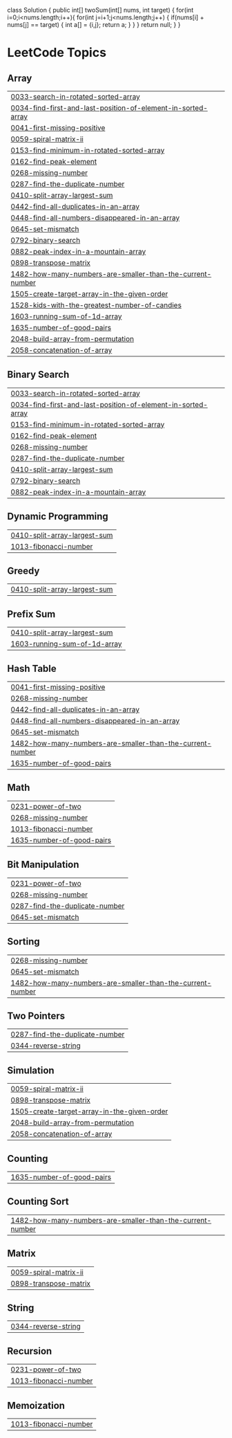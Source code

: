 class Solution {
    public int[] twoSum(int[] nums, int target) 
    {
        for(int i=0;i<nums.length;i++){
            for(int j=i+1;j<nums.length;j++)
            {
                if(nums[i] + nums[j] == target)
                {
                    int a[] = {i,j};
                    return a;
                }
            }
        }
        return null;
    }
}

<!---LeetCode Topics Start-->
# LeetCode Topics
## Array
|  |
| ------- |
| [0033-search-in-rotated-sorted-array](https://github.com/Animesh6371/LeetCode/tree/master/0033-search-in-rotated-sorted-array) |
| [0034-find-first-and-last-position-of-element-in-sorted-array](https://github.com/Animesh6371/LeetCode/tree/master/0034-find-first-and-last-position-of-element-in-sorted-array) |
| [0041-first-missing-positive](https://github.com/Animesh6371/LeetCode/tree/master/0041-first-missing-positive) |
| [0059-spiral-matrix-ii](https://github.com/Animesh6371/LeetCode/tree/master/0059-spiral-matrix-ii) |
| [0153-find-minimum-in-rotated-sorted-array](https://github.com/Animesh6371/LeetCode/tree/master/0153-find-minimum-in-rotated-sorted-array) |
| [0162-find-peak-element](https://github.com/Animesh6371/LeetCode/tree/master/0162-find-peak-element) |
| [0268-missing-number](https://github.com/Animesh6371/LeetCode/tree/master/0268-missing-number) |
| [0287-find-the-duplicate-number](https://github.com/Animesh6371/LeetCode/tree/master/0287-find-the-duplicate-number) |
| [0410-split-array-largest-sum](https://github.com/Animesh6371/LeetCode/tree/master/0410-split-array-largest-sum) |
| [0442-find-all-duplicates-in-an-array](https://github.com/Animesh6371/LeetCode/tree/master/0442-find-all-duplicates-in-an-array) |
| [0448-find-all-numbers-disappeared-in-an-array](https://github.com/Animesh6371/LeetCode/tree/master/0448-find-all-numbers-disappeared-in-an-array) |
| [0645-set-mismatch](https://github.com/Animesh6371/LeetCode/tree/master/0645-set-mismatch) |
| [0792-binary-search](https://github.com/Animesh6371/LeetCode/tree/master/0792-binary-search) |
| [0882-peak-index-in-a-mountain-array](https://github.com/Animesh6371/LeetCode/tree/master/0882-peak-index-in-a-mountain-array) |
| [0898-transpose-matrix](https://github.com/Animesh6371/LeetCode/tree/master/0898-transpose-matrix) |
| [1482-how-many-numbers-are-smaller-than-the-current-number](https://github.com/Animesh6371/LeetCode/tree/master/1482-how-many-numbers-are-smaller-than-the-current-number) |
| [1505-create-target-array-in-the-given-order](https://github.com/Animesh6371/LeetCode/tree/master/1505-create-target-array-in-the-given-order) |
| [1528-kids-with-the-greatest-number-of-candies](https://github.com/Animesh6371/LeetCode/tree/master/1528-kids-with-the-greatest-number-of-candies) |
| [1603-running-sum-of-1d-array](https://github.com/Animesh6371/LeetCode/tree/master/1603-running-sum-of-1d-array) |
| [1635-number-of-good-pairs](https://github.com/Animesh6371/LeetCode/tree/master/1635-number-of-good-pairs) |
| [2048-build-array-from-permutation](https://github.com/Animesh6371/LeetCode/tree/master/2048-build-array-from-permutation) |
| [2058-concatenation-of-array](https://github.com/Animesh6371/LeetCode/tree/master/2058-concatenation-of-array) |
## Binary Search
|  |
| ------- |
| [0033-search-in-rotated-sorted-array](https://github.com/Animesh6371/LeetCode/tree/master/0033-search-in-rotated-sorted-array) |
| [0034-find-first-and-last-position-of-element-in-sorted-array](https://github.com/Animesh6371/LeetCode/tree/master/0034-find-first-and-last-position-of-element-in-sorted-array) |
| [0153-find-minimum-in-rotated-sorted-array](https://github.com/Animesh6371/LeetCode/tree/master/0153-find-minimum-in-rotated-sorted-array) |
| [0162-find-peak-element](https://github.com/Animesh6371/LeetCode/tree/master/0162-find-peak-element) |
| [0268-missing-number](https://github.com/Animesh6371/LeetCode/tree/master/0268-missing-number) |
| [0287-find-the-duplicate-number](https://github.com/Animesh6371/LeetCode/tree/master/0287-find-the-duplicate-number) |
| [0410-split-array-largest-sum](https://github.com/Animesh6371/LeetCode/tree/master/0410-split-array-largest-sum) |
| [0792-binary-search](https://github.com/Animesh6371/LeetCode/tree/master/0792-binary-search) |
| [0882-peak-index-in-a-mountain-array](https://github.com/Animesh6371/LeetCode/tree/master/0882-peak-index-in-a-mountain-array) |
## Dynamic Programming
|  |
| ------- |
| [0410-split-array-largest-sum](https://github.com/Animesh6371/LeetCode/tree/master/0410-split-array-largest-sum) |
| [1013-fibonacci-number](https://github.com/Animesh6371/LeetCode/tree/master/1013-fibonacci-number) |
## Greedy
|  |
| ------- |
| [0410-split-array-largest-sum](https://github.com/Animesh6371/LeetCode/tree/master/0410-split-array-largest-sum) |
## Prefix Sum
|  |
| ------- |
| [0410-split-array-largest-sum](https://github.com/Animesh6371/LeetCode/tree/master/0410-split-array-largest-sum) |
| [1603-running-sum-of-1d-array](https://github.com/Animesh6371/LeetCode/tree/master/1603-running-sum-of-1d-array) |
## Hash Table
|  |
| ------- |
| [0041-first-missing-positive](https://github.com/Animesh6371/LeetCode/tree/master/0041-first-missing-positive) |
| [0268-missing-number](https://github.com/Animesh6371/LeetCode/tree/master/0268-missing-number) |
| [0442-find-all-duplicates-in-an-array](https://github.com/Animesh6371/LeetCode/tree/master/0442-find-all-duplicates-in-an-array) |
| [0448-find-all-numbers-disappeared-in-an-array](https://github.com/Animesh6371/LeetCode/tree/master/0448-find-all-numbers-disappeared-in-an-array) |
| [0645-set-mismatch](https://github.com/Animesh6371/LeetCode/tree/master/0645-set-mismatch) |
| [1482-how-many-numbers-are-smaller-than-the-current-number](https://github.com/Animesh6371/LeetCode/tree/master/1482-how-many-numbers-are-smaller-than-the-current-number) |
| [1635-number-of-good-pairs](https://github.com/Animesh6371/LeetCode/tree/master/1635-number-of-good-pairs) |
## Math
|  |
| ------- |
| [0231-power-of-two](https://github.com/Animesh6371/LeetCode/tree/master/0231-power-of-two) |
| [0268-missing-number](https://github.com/Animesh6371/LeetCode/tree/master/0268-missing-number) |
| [1013-fibonacci-number](https://github.com/Animesh6371/LeetCode/tree/master/1013-fibonacci-number) |
| [1635-number-of-good-pairs](https://github.com/Animesh6371/LeetCode/tree/master/1635-number-of-good-pairs) |
## Bit Manipulation
|  |
| ------- |
| [0231-power-of-two](https://github.com/Animesh6371/LeetCode/tree/master/0231-power-of-two) |
| [0268-missing-number](https://github.com/Animesh6371/LeetCode/tree/master/0268-missing-number) |
| [0287-find-the-duplicate-number](https://github.com/Animesh6371/LeetCode/tree/master/0287-find-the-duplicate-number) |
| [0645-set-mismatch](https://github.com/Animesh6371/LeetCode/tree/master/0645-set-mismatch) |
## Sorting
|  |
| ------- |
| [0268-missing-number](https://github.com/Animesh6371/LeetCode/tree/master/0268-missing-number) |
| [0645-set-mismatch](https://github.com/Animesh6371/LeetCode/tree/master/0645-set-mismatch) |
| [1482-how-many-numbers-are-smaller-than-the-current-number](https://github.com/Animesh6371/LeetCode/tree/master/1482-how-many-numbers-are-smaller-than-the-current-number) |
## Two Pointers
|  |
| ------- |
| [0287-find-the-duplicate-number](https://github.com/Animesh6371/LeetCode/tree/master/0287-find-the-duplicate-number) |
| [0344-reverse-string](https://github.com/Animesh6371/LeetCode/tree/master/0344-reverse-string) |
## Simulation
|  |
| ------- |
| [0059-spiral-matrix-ii](https://github.com/Animesh6371/LeetCode/tree/master/0059-spiral-matrix-ii) |
| [0898-transpose-matrix](https://github.com/Animesh6371/LeetCode/tree/master/0898-transpose-matrix) |
| [1505-create-target-array-in-the-given-order](https://github.com/Animesh6371/LeetCode/tree/master/1505-create-target-array-in-the-given-order) |
| [2048-build-array-from-permutation](https://github.com/Animesh6371/LeetCode/tree/master/2048-build-array-from-permutation) |
| [2058-concatenation-of-array](https://github.com/Animesh6371/LeetCode/tree/master/2058-concatenation-of-array) |
## Counting
|  |
| ------- |
| [1635-number-of-good-pairs](https://github.com/Animesh6371/LeetCode/tree/master/1635-number-of-good-pairs) |
## Counting Sort
|  |
| ------- |
| [1482-how-many-numbers-are-smaller-than-the-current-number](https://github.com/Animesh6371/LeetCode/tree/master/1482-how-many-numbers-are-smaller-than-the-current-number) |
## Matrix
|  |
| ------- |
| [0059-spiral-matrix-ii](https://github.com/Animesh6371/LeetCode/tree/master/0059-spiral-matrix-ii) |
| [0898-transpose-matrix](https://github.com/Animesh6371/LeetCode/tree/master/0898-transpose-matrix) |
## String
|  |
| ------- |
| [0344-reverse-string](https://github.com/Animesh6371/LeetCode/tree/master/0344-reverse-string) |
## Recursion
|  |
| ------- |
| [0231-power-of-two](https://github.com/Animesh6371/LeetCode/tree/master/0231-power-of-two) |
| [1013-fibonacci-number](https://github.com/Animesh6371/LeetCode/tree/master/1013-fibonacci-number) |
## Memoization
|  |
| ------- |
| [1013-fibonacci-number](https://github.com/Animesh6371/LeetCode/tree/master/1013-fibonacci-number) |
<!---LeetCode Topics End-->